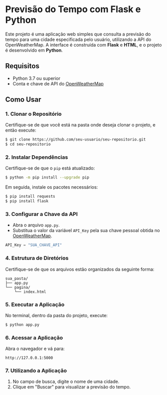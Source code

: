 # Previsão do Tempo com Flask e Python

Este projeto é uma aplicação web simples que consulta a previsão do tempo para uma cidade especificada pelo usuário, utilizando a API do OpenWeatherMap. A interface é construída com **Flask** e **HTML**, e o projeto é desenvolvido em **Python**.

## Requisitos

- Python 3.7 ou superior
- Conta e chave de API do [OpenWeatherMap](https://openweathermap.org/api)

## Como Usar

### 1. Clonar o Repositório

Certifique-se de que você está na pasta onde deseja clonar o projeto, e então execute:

```bash
$ git clone https://github.com/seu-usuario/seu-repositorio.git
$ cd seu-repositorio
```

### 2. Instalar Dependências

Certifique-se de que o `pip` está atualizado:

```bash
$ python -m pip install --upgrade pip
```

Em seguida, instale os pacotes necessários:

```bash
$ pip install requests
$ pip install flask
```

### 3. Configurar a Chave da API

- Abra o arquivo `app.py`.
- Substitua o valor da variável `API_Key` pela sua chave pessoal obtida no [OpenWeatherMap](https://openweathermap.org/appid).

```python
API_Key = "SUA_CHAVE_API"
```

### 4. Estrutura de Diretórios

Certifique-se de que os arquivos estão organizados da seguinte forma:

```
sua_pasta/
├── app.py
└── pagina/
    └── index.html
```

### 5. Executar a Aplicação

No terminal, dentro da pasta do projeto, execute:

```bash
$ python app.py
```

### 6. Acessar a Aplicação

Abra o navegador e vá para:

```
http://127.0.0.1:5000
```

### 7. Utilizando a Aplicação

1. No campo de busca, digite o nome de uma cidade.
2. Clique em "Buscar" para visualizar a previsão do tempo.
